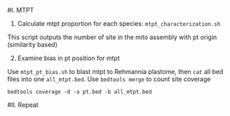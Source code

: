 #I. MTPT
1. Calculate mtpt proportion for each species: `mtpt_characterization.sh`

This script outputs the number of site in the mito assembly with pt origin (similarity based)

2. Examine bias in pt position for mtpt

Use `mtpt_pt_bias.sh` to blast mtpt to Rehmannia plastome, then `cat` all bed files into one `all_mtpt.bed`. Use `bedtools merge` to count site coverage

```
bedtools coverage -d -a pt.bed -b all_mtpt.bed
```

#II. Repeat
